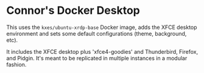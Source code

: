# Connor's Docker Desktop

This uses the `kxes/ubuntu-xrdp-base` Docker image, adds the XFCE desktop environment and sets some default configurations (theme, background, etc).

It includes the XFCE desktop plus 'xfce4-goodies' and Thunderbird, Firefox, and Pidgin. It's meant to be replicated in multiple instances in a modular fashion.

